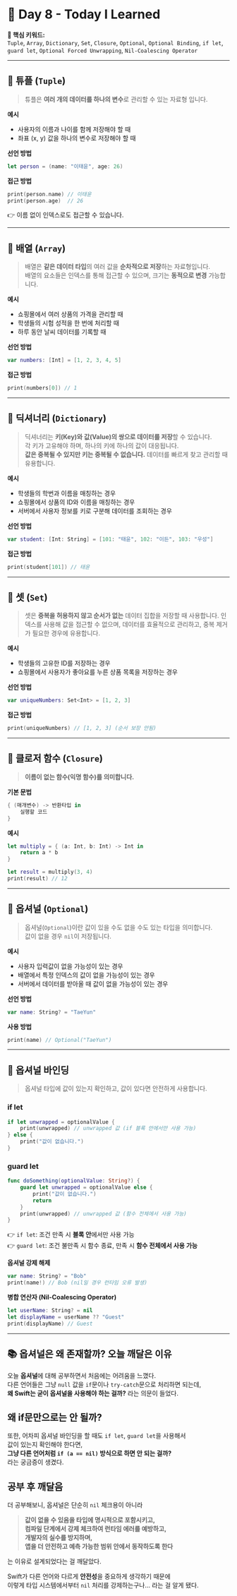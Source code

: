 # 📘 Day 8 - Today I Learned

**🔑 핵심 키워드:**  
`Tuple`, `Array`, `Dictionary`, `Set`, `Closure`, `Optional`, `Optional Binding`, `if let`, `guard let`, `Optional Forced Unwrapping`, `Nil-Coalescing Operator`

---

## 📝 튜플 (`Tuple`)
> 튜플은 **여러 개의 데이터를 하나의 변수**로 관리할 수 있는 자료형 입니다.

**예시**
- 사용자의 이름과 나이를 함께 저장해야 할 때
- 좌표 (x, y) 값을 하나의 변수로 저장해야 할 때

**선언 방법**
```swift
let person = (name: "이태윤", age: 26)
```

**접근 방법**
```swift
print(person.name) // 이태윤
print(person.age)  // 26
```

👉 이름 없이 인덱스로도 접근할 수 있습니다.

---

## 📝 배열 (`Array`)

> 배열은 **같은 데이터 타입**의 여러 값을 **순차적으로 저장**하는 자료형입니다.  
배열의 요소들은 인덱스를 통해 접근할 수 있으며, 크기는 **동적으로 변경** 가능합니다.

**예시**
- 쇼핑몰에서 여러 상품의 가격을 관리할 때
- 학생들의 시험 성적을 한 번에 처리할 때
- 하루 동안 날씨 데이터를 기록할 때



**선언 방법**
```swift
var numbers: [Int] = [1, 2, 3, 4, 5]
```

**접근 방법**
```swift
print(numbers[0]) // 1
```

---

## 📝 딕셔너리 (`Dictionary`)

> 딕셔너리는 **키(Key)와 값(Value)의 쌍으로 데이터를 저장**할 수 있습니다.  
각 키가 고유해야 하며, 하나의 키에 하나의 값이 대응됩니다.  
**값은 중복될 수 있지만 키는 중복될 수 없습니다.** 데이터를 빠르게 찾고 관리할 때 유용합니다.

**예시**
- 학생들의 학번과 이름을 매칭하는 경우
- 쇼핑몰에서 상품의 ID와 이름을 매칭하는 경우
- 서버에서 사용자 정보를 키로 구분해 데이터를 조회하는 경우


**선언 방법**
```swift
var student: [Int: String] = [101: "태윤", 102: "이든", 103: "우성"]
```

**접근 방법**
```swift
print(student[101]) // 태윤
```

---

## 📝 셋 (`Set`)

> 셋은 **중복을 허용하지 않고 순서가 없는** 데이터 집합을 저장할 때 사용합니다. 
인덱스를 사용해 값을 접근할 수 없으며, 데이터를 효율적으로 관리하고, 중복 제거가 필요한 경우에 유용합니다.

**예시**
- 학생들의 고유한 ID를 저장하는 경우
- 쇼핑몰에서 사용자가 좋아요를 누른 상품 목록을 저장하는 경우

**선언 방법**
```swift
var uniqueNumbers: Set<Int> = [1, 2, 3]
```

**접근 방법**
```swift
print(uniqueNumbers) // [1, 2, 3] (순서 보장 안됨)
```

---

## 📝 클로저 함수 (`Closure`)

> **이름이 없는 함수(익명 함수)를 의미합니다.**

**기본 문법**
```swift
{ (매개변수) -> 반환타입 in
    실행할 코드
}
```

**예시**
```swift
let multiply = { (a: Int, b: Int) -> Int in
    return a * b
}

let result = multiply(3, 4)
print(result) // 12
```

---

## 📝 옵셔널 (`Optional`)

> 옵셔널(`Optional`)이란 값이 있을 수도 없을 수도 있는 타입을 의미합니다.  
값이 없을 경우 `nil`이 저장됩니다.

**예시**
- 사용자 입력값이 없을 가능성이 있는 경우
- 배열에서 특정 인덱스의 값이 없을 가능성이 있는 경우
- 서버에서 데이터를 받아올 때 값이 없을 가능성이 있는 경우

**선언 방법**
```swift
var name: String? = "TaeYun"
```

**사용 방법**
```swift
print(name) // Optional("TaeYun")
```

---

## 📝 옵셔널 바인딩

> 옵셔널 타입에 값이 있는지 확인하고, 값이 있다면 안전하게 사용합니다.

### if let
```swift
if let unwrapped = optionalValue {
    print(unwrapped) // unwrapped 값 (if 블록 안에서만 사용 가능)
} else {
    print("값이 없습니다.")
}
```

### guard let
```swift
func doSomething(optionalValue: String?) {
    guard let unwrapped = optionalValue else {
        print("값이 없습니다.")
        return
    }
    print(unwrapped) // unwrapped 값 (함수 전체에서 사용 가능)
}
```

👉 `if let`: 조건 만족 시 **블록 안**에서만 사용 가능  
👉 `guard let`: 조건 불만족 시 함수 종료, 만족 시 **함수 전체에서 사용 가능**

**옵셔널 강제 해제**
```swift
var name: String? = "Bob"
print(name!) // Bob (nil일 경우 런타임 오류 발생)
```

**병합 연산자 (Nil-Coalescing Operator)**
```swift
let userName: String? = nil
let displayName = userName ?? "Guest"
print(displayName) // Guest
```

---

## 📚 옵셔널은 왜 존재할까? 오늘 깨달은 이유
오늘 **옵셔널**에 대해 공부하면서 처음에는 어려움을 느꼈다.  
다른 언어들은 그냥 `null` 값을 `if`문이나 `try-catch`문으로 처리하면 되는데,  
**왜 Swift는 굳이 옵셔널을 사용해야 하는 걸까?** 라는 의문이 들었다.

## 왜 if문만으로는 안 될까?

또한, 어차피 옵셔널 바인딩을 할 때도 `if let`, `guard let`을 사용해서  
값이 있는지 확인해야 한다면,  
**그냥 다른 언어처럼 `if (a == nil)` 방식으로 하면 안 되는 걸까?**  
라는 궁금증이 생겼다.

## 공부 후 깨달음

더 공부해보니, 옵셔널은 단순히 `nil` 체크용이 아니라  
> **값이 없을 수 있음을 타입에 명시적으로 포함시키고,  
컴파일 단계에서 강제 체크하여 런타임 에러를 예방하고,  
개발자의 실수를 방지하며,  
앱을 더 안전하고 예측 가능한 범위 안에서 동작하도록 한다**

는 이유로 설계되었다는 걸 깨달았다.

Swift가 다른 언어와 다르게 **안전성**을 중요하게 생각하기 때문에  
이렇게 타입 시스템에서부터 `nil` 처리를 강제하는구나… 라는 걸 알게 됐다.
